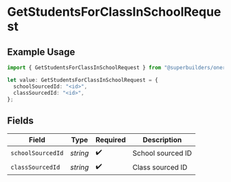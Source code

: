 # GetStudentsForClassInSchoolRequest

## Example Usage

```typescript
import { GetStudentsForClassInSchoolRequest } from "@superbuilders/oneroster/models/operations";

let value: GetStudentsForClassInSchoolRequest = {
  schoolSourcedId: "<id>",
  classSourcedId: "<id>",
};
```

## Fields

| Field              | Type               | Required           | Description        |
| ------------------ | ------------------ | ------------------ | ------------------ |
| `schoolSourcedId`  | *string*           | :heavy_check_mark: | School sourced ID  |
| `classSourcedId`   | *string*           | :heavy_check_mark: | Class sourced ID   |